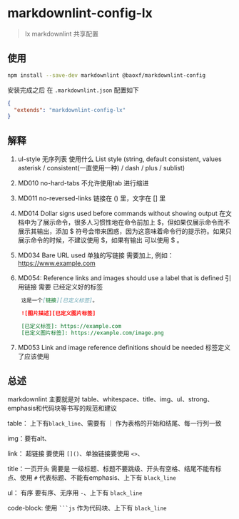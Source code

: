 # markdownlint-config-lx

> lx markdownlint 共享配置

## 使用

```bash
npm install --save-dev markdownlint @baoxf/markdownlint-config
```

安装完成之后 在 `.markdownlint.json` 配置如下

```json
{
  "extends": "markdownlint-config-lx"
}
```

## 解释

1. ul-style 无序列表 使用什么
   List style (string, default consistent, values asterisk / consistent(一直使用一种) / dash / plus / sublist)

2. MD010 no-hard-tabs
   不允许使用tab 进行缩进

3. MD011 no-reversed-links
   链接在 () 里，文字在 [] 里

4. MD014 Dollar signs used before commands without showing output
   在文档中为了展示命令，很多人习惯性地在命令前加上 $，但如果仅展示命令而不展示其输出，添加 $ 符号会带来困惑，因为这意味着命令行的提示符。如果只展示命令的时候，不建议使用 $，如果有输出 可以使用 $ 。

5. MD034 Bare URL used
   单独的写链接 需要加上, 例如：<https://www.example.com>

6. MD054: Reference links and images should use a label that is defined
   引用链接 需要 已经定义好的标签

   ```md
    这是一个[链接][已定义标签]。

    ![图片描述][已定义图片标签]

    [已定义标签]: https://example.com
    [已定义图片标签]: https://example.com/image.png
   ```

7. MD053 Link and image reference definitions should be needed
  标签定义了应该使用

## 总述

markdownlint 主要就是对 table、whitespace、title、img、ul、strong、emphasis和代码块等书写的规范和建议

table： 上下有`black_line`、需要有 ｜ 作为表格的开始和结尾、每一行列一致

img：要有alt、 

link： 超链接 要使用 `[]()`、单独链接要使用 `<>`、

title：一页开头 需要是 一级标题、标题不要跳级、开头有空格、结尾不能有标点、使用 `#` 代表标题、不能有emphasis、上下有 `black_line`

ul： 有序 要有序、无序用 `-`、上下有 `black_line`

code-block: 使用 ` ```js ` 作为代码块、上下有 `black_line`
